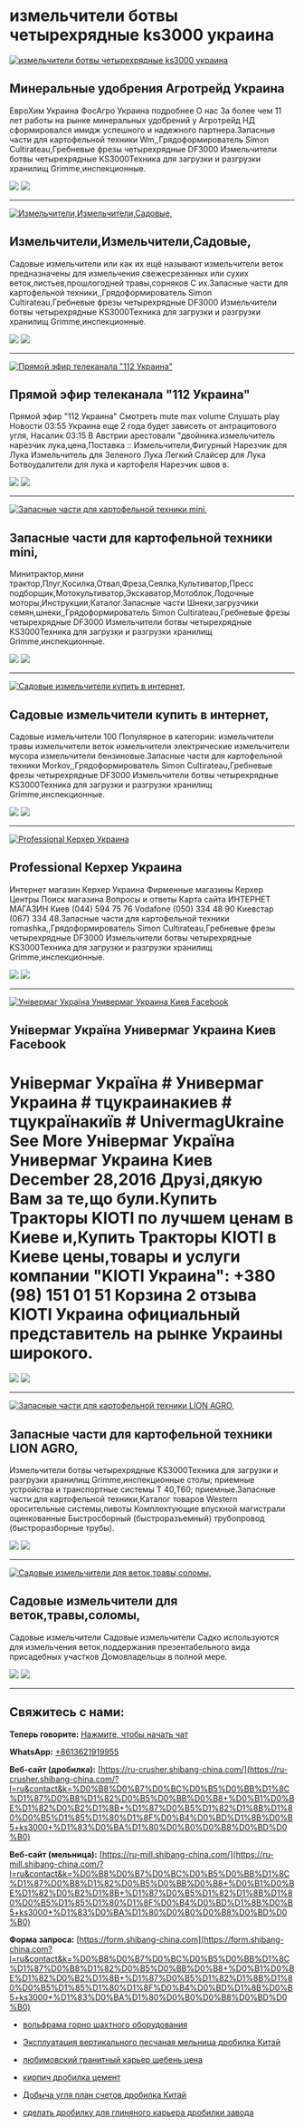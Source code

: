 # измельчители ботвы четырехрядные ks3000 украина

<a href="https://swt.shibang-china.com/?l=ru&img&k=%D0%B8%D0%B7%D0%BC%D0%B5%D0%BB%D1%8C%D1%87%D0%B8%D1%82%D0%B5%D0%BB%D0%B8+%D0%B1%D0%BE%D1%82%D0%B2%D1%8B+%D1%87%D0%B5%D1%82%D1%8B%D1%80%D0%B5%D1%85%D1%80%D1%8F%D0%B4%D0%BD%D1%8B%D0%B5+ks3000+%D1%83%D0%BA%D1%80%D0%B0%D0%B8%D0%BD%D0%B0" target="_blank">![измельчители ботвы четырехрядные ks3000 украина](http://static.shibang-china.com/all-800x300/1518.jpg)</a>

## Минеральные удобрения Агротрейд Украина
ЕвроХим Украина ФосАгро Украина подробнее О нас За более чем 11 лет работы на рынке минеральных удобрений у Агротрейд НД сформировался имидж успешного и надежного партнера.Запасные части для картофельной техники Wm,,Грядоформирователь Simon Cultirateau,Гребневые фрезы четырехрядные DF3000 Измельчители ботвы четырехрядные KS3000Техника для загрузки и разгрузки хранилищ Grimme,инспекционные.


<a href="https://whatsapp.shibangsoft.com/WhatsApp.php" target="_blank" title="WhatsApp">![](http://static.shibang-china.com/icon/whatsapp.png)</a> <a href="https://swt.shibang-china.com/?l=ru&icon&k=%D0%B8%D0%B7%D0%BC%D0%B5%D0%BB%D1%8C%D1%87%D0%B8%D1%82%D0%B5%D0%BB%D0%B8+%D0%B1%D0%BE%D1%82%D0%B2%D1%8B+%D1%87%D0%B5%D1%82%D1%8B%D1%80%D0%B5%D1%85%D1%80%D1%8F%D0%B4%D0%BD%D1%8B%D0%B5+ks3000+%D1%83%D0%BA%D1%80%D0%B0%D0%B8%D0%BD%D0%B0" target="_blank">![](http://static.shibang-china.com/icon/chat-ru.png)</a>

---

<a href="https://swt.shibang-china.com/?l=ru&img&k=%D0%B8%D0%B7%D0%BC%D0%B5%D0%BB%D1%8C%D1%87%D0%B8%D1%82%D0%B5%D0%BB%D0%B8+%D0%B1%D0%BE%D1%82%D0%B2%D1%8B+%D1%87%D0%B5%D1%82%D1%8B%D1%80%D0%B5%D1%85%D1%80%D1%8F%D0%B4%D0%BD%D1%8B%D0%B5+ks3000+%D1%83%D0%BA%D1%80%D0%B0%D0%B8%D0%BD%D0%B0" target="_blank">![Измельчители,Измельчители,Садовые,](http://static.shibang-china.com/all-800x300/1485.jpg)</a>

## Измельчители,Измельчители,Садовые,
Садовые измельчители или как их ещё называют измельчители веток предназначены для измельчения свежесрезанных или сухих веток,листьев,прошлогодней травы,сорняков С их.Запасные части для картофельной техники,,Грядоформирователь Simon Cultirateau,Гребневые фрезы четырехрядные DF3000 Измельчители ботвы четырехрядные KS3000Техника для загрузки и разгрузки хранилищ Grimme,инспекционные.


<a href="https://whatsapp.shibangsoft.com/WhatsApp.php" target="_blank" title="WhatsApp">![](http://static.shibang-china.com/icon/whatsapp.png)</a> <a href="https://swt.shibang-china.com/?l=ru&icon&k=%D0%B8%D0%B7%D0%BC%D0%B5%D0%BB%D1%8C%D1%87%D0%B8%D1%82%D0%B5%D0%BB%D0%B8+%D0%B1%D0%BE%D1%82%D0%B2%D1%8B+%D1%87%D0%B5%D1%82%D1%8B%D1%80%D0%B5%D1%85%D1%80%D1%8F%D0%B4%D0%BD%D1%8B%D0%B5+ks3000+%D1%83%D0%BA%D1%80%D0%B0%D0%B8%D0%BD%D0%B0" target="_blank">![](http://static.shibang-china.com/icon/chat-ru.png)</a>

---

<a href="https://swt.shibang-china.com/?l=ru&img&k=%D0%B8%D0%B7%D0%BC%D0%B5%D0%BB%D1%8C%D1%87%D0%B8%D1%82%D0%B5%D0%BB%D0%B8+%D0%B1%D0%BE%D1%82%D0%B2%D1%8B+%D1%87%D0%B5%D1%82%D1%8B%D1%80%D0%B5%D1%85%D1%80%D1%8F%D0%B4%D0%BD%D1%8B%D0%B5+ks3000+%D1%83%D0%BA%D1%80%D0%B0%D0%B8%D0%BD%D0%B0" target="_blank">![Прямой эфир телеканала "112 Украина"](http://static.shibang-china.com/all-800x300/397.jpg)</a>

## Прямой эфир телеканала "112 Украина"
Прямой эфир "112 Украина" Смотреть mute max volume Слушать play Новости 03:55 Украина еще 2 года будет зависеть от антрацитового угля, Насалик 03:15 В Австрии арестовали "двойника.измельчитель нарезчик лука,цена,Поставка :: Измельчители,Фигурный Нарезчик для Лука Измельчитель для Зеленого Лука Легкий Слайсер для Лука Ботвоудалители для лука и картофеля Нарезчик швов в.


<a href="https://whatsapp.shibangsoft.com/WhatsApp.php" target="_blank" title="WhatsApp">![](http://static.shibang-china.com/icon/whatsapp.png)</a> <a href="https://swt.shibang-china.com/?l=ru&icon&k=%D0%B8%D0%B7%D0%BC%D0%B5%D0%BB%D1%8C%D1%87%D0%B8%D1%82%D0%B5%D0%BB%D0%B8+%D0%B1%D0%BE%D1%82%D0%B2%D1%8B+%D1%87%D0%B5%D1%82%D1%8B%D1%80%D0%B5%D1%85%D1%80%D1%8F%D0%B4%D0%BD%D1%8B%D0%B5+ks3000+%D1%83%D0%BA%D1%80%D0%B0%D0%B8%D0%BD%D0%B0" target="_blank">![](http://static.shibang-china.com/icon/chat-ru.png)</a>

---

<a href="https://swt.shibang-china.com/?l=ru&img&k=%D0%B8%D0%B7%D0%BC%D0%B5%D0%BB%D1%8C%D1%87%D0%B8%D1%82%D0%B5%D0%BB%D0%B8+%D0%B1%D0%BE%D1%82%D0%B2%D1%8B+%D1%87%D0%B5%D1%82%D1%8B%D1%80%D0%B5%D1%85%D1%80%D1%8F%D0%B4%D0%BD%D1%8B%D0%B5+ks3000+%D1%83%D0%BA%D1%80%D0%B0%D0%B8%D0%BD%D0%B0" target="_blank">![Запасные части для картофельной техники mini,](http://static.shibang-china.com/all-800x300/1274.jpg)</a>

## Запасные части для картофельной техники mini,
Минитрактор,мини трактор,Плуг,Косилка,Отвал,Фреза,Сеялка,Культиватор,Пресс подборщик,Мотокультиватор,Экскаватор,Мотоблок,Лодочные моторы,Инструкции,Каталог.Запасные части Шнеки,загрузчики семян,шнеки,,Грядоформирователь Simon Cultirateau,Гребневые фрезы четырехрядные DF3000 Измельчители ботвы четырехрядные KS3000Техника для загрузки и разгрузки хранилищ Grimme,инспекционные.


<a href="https://whatsapp.shibangsoft.com/WhatsApp.php" target="_blank" title="WhatsApp">![](http://static.shibang-china.com/icon/whatsapp.png)</a> <a href="https://swt.shibang-china.com/?l=ru&icon&k=%D0%B8%D0%B7%D0%BC%D0%B5%D0%BB%D1%8C%D1%87%D0%B8%D1%82%D0%B5%D0%BB%D0%B8+%D0%B1%D0%BE%D1%82%D0%B2%D1%8B+%D1%87%D0%B5%D1%82%D1%8B%D1%80%D0%B5%D1%85%D1%80%D1%8F%D0%B4%D0%BD%D1%8B%D0%B5+ks3000+%D1%83%D0%BA%D1%80%D0%B0%D0%B8%D0%BD%D0%B0" target="_blank">![](http://static.shibang-china.com/icon/chat-ru.png)</a>

---

<a href="https://swt.shibang-china.com/?l=ru&img&k=%D0%B8%D0%B7%D0%BC%D0%B5%D0%BB%D1%8C%D1%87%D0%B8%D1%82%D0%B5%D0%BB%D0%B8+%D0%B1%D0%BE%D1%82%D0%B2%D1%8B+%D1%87%D0%B5%D1%82%D1%8B%D1%80%D0%B5%D1%85%D1%80%D1%8F%D0%B4%D0%BD%D1%8B%D0%B5+ks3000+%D1%83%D0%BA%D1%80%D0%B0%D0%B8%D0%BD%D0%B0" target="_blank">![Садовые измельчители купить в интернет,](http://static.shibang-china.com/all-800x300/823.jpg)</a>

## Садовые измельчители купить в интернет,
Садовые измельчители 100 Популярное в категории: измельчители травы измельчители веток измельчители электрические измельчители мусора измельчители бензиновые.Запасные части для картофельной техники Morkov,,Грядоформирователь Simon Cultirateau,Гребневые фрезы четырехрядные DF3000 Измельчители ботвы четырехрядные KS3000Техника для загрузки и разгрузки хранилищ Grimme,инспекционные.


<a href="https://whatsapp.shibangsoft.com/WhatsApp.php" target="_blank" title="WhatsApp">![](http://static.shibang-china.com/icon/whatsapp.png)</a> <a href="https://swt.shibang-china.com/?l=ru&icon&k=%D0%B8%D0%B7%D0%BC%D0%B5%D0%BB%D1%8C%D1%87%D0%B8%D1%82%D0%B5%D0%BB%D0%B8+%D0%B1%D0%BE%D1%82%D0%B2%D1%8B+%D1%87%D0%B5%D1%82%D1%8B%D1%80%D0%B5%D1%85%D1%80%D1%8F%D0%B4%D0%BD%D1%8B%D0%B5+ks3000+%D1%83%D0%BA%D1%80%D0%B0%D0%B8%D0%BD%D0%B0" target="_blank">![](http://static.shibang-china.com/icon/chat-ru.png)</a>

---

<a href="https://swt.shibang-china.com/?l=ru&img&k=%D0%B8%D0%B7%D0%BC%D0%B5%D0%BB%D1%8C%D1%87%D0%B8%D1%82%D0%B5%D0%BB%D0%B8+%D0%B1%D0%BE%D1%82%D0%B2%D1%8B+%D1%87%D0%B5%D1%82%D1%8B%D1%80%D0%B5%D1%85%D1%80%D1%8F%D0%B4%D0%BD%D1%8B%D0%B5+ks3000+%D1%83%D0%BA%D1%80%D0%B0%D0%B8%D0%BD%D0%B0" target="_blank">![Professional Керхер Украина](http://static.shibang-china.com/all-800x300/148.jpg)</a>

## Professional Керхер Украина
Интернет магазин Керхер Украина Фирменные магазины Керхер Центры Поиск магазина Вопросы и ответы Карта сайта ИНТЕРНЕТ МАГАЗИН Киев (044) 594 75 76 Vodafone (050) 334 48 90 Киевстар (067) 334 48.Запасные части для картофельной техники romashka,,Грядоформирователь Simon Cultirateau,Гребневые фрезы четырехрядные DF3000 Измельчители ботвы четырехрядные KS3000Техника для загрузки и разгрузки хранилищ Grimme,инспекционные.


<a href="https://whatsapp.shibangsoft.com/WhatsApp.php" target="_blank" title="WhatsApp">![](http://static.shibang-china.com/icon/whatsapp.png)</a> <a href="https://swt.shibang-china.com/?l=ru&icon&k=%D0%B8%D0%B7%D0%BC%D0%B5%D0%BB%D1%8C%D1%87%D0%B8%D1%82%D0%B5%D0%BB%D0%B8+%D0%B1%D0%BE%D1%82%D0%B2%D1%8B+%D1%87%D0%B5%D1%82%D1%8B%D1%80%D0%B5%D1%85%D1%80%D1%8F%D0%B4%D0%BD%D1%8B%D0%B5+ks3000+%D1%83%D0%BA%D1%80%D0%B0%D0%B8%D0%BD%D0%B0" target="_blank">![](http://static.shibang-china.com/icon/chat-ru.png)</a>

---

<a href="https://swt.shibang-china.com/?l=ru&img&k=%D0%B8%D0%B7%D0%BC%D0%B5%D0%BB%D1%8C%D1%87%D0%B8%D1%82%D0%B5%D0%BB%D0%B8+%D0%B1%D0%BE%D1%82%D0%B2%D1%8B+%D1%87%D0%B5%D1%82%D1%8B%D1%80%D0%B5%D1%85%D1%80%D1%8F%D0%B4%D0%BD%D1%8B%D0%B5+ks3000+%D1%83%D0%BA%D1%80%D0%B0%D0%B8%D0%BD%D0%B0" target="_blank">![Універмаг Україна Универмаг Украина Киев Facebook](http://static.shibang-china.com/all-800x300/509.jpg)</a>

## Універмаг Україна Универмаг Украина Киев Facebook
# Універмаг Україна # Универмаг Украина # тцукраинакиев # тцукраїнакиїв # UnivermagUkraine See More Універмаг Україна Универмаг Украина Киев December 28,2016 Друзі,дякую Вам за те,що були.Купить Тракторы KIOTI по лучшем ценам в Киеве и,Купить Тракторы KIOTI в Киеве цены,товары и услуги компании "KIOTI Украина": +380 (98) 151 01 51 Корзина 2 отзыва KIOTI Украина официальный представитель на рынке Украины широкого.


<a href="https://whatsapp.shibangsoft.com/WhatsApp.php" target="_blank" title="WhatsApp">![](http://static.shibang-china.com/icon/whatsapp.png)</a> <a href="https://swt.shibang-china.com/?l=ru&icon&k=%D0%B8%D0%B7%D0%BC%D0%B5%D0%BB%D1%8C%D1%87%D0%B8%D1%82%D0%B5%D0%BB%D0%B8+%D0%B1%D0%BE%D1%82%D0%B2%D1%8B+%D1%87%D0%B5%D1%82%D1%8B%D1%80%D0%B5%D1%85%D1%80%D1%8F%D0%B4%D0%BD%D1%8B%D0%B5+ks3000+%D1%83%D0%BA%D1%80%D0%B0%D0%B8%D0%BD%D0%B0" target="_blank">![](http://static.shibang-china.com/icon/chat-ru.png)</a>

---

<a href="https://swt.shibang-china.com/?l=ru&img&k=%D0%B8%D0%B7%D0%BC%D0%B5%D0%BB%D1%8C%D1%87%D0%B8%D1%82%D0%B5%D0%BB%D0%B8+%D0%B1%D0%BE%D1%82%D0%B2%D1%8B+%D1%87%D0%B5%D1%82%D1%8B%D1%80%D0%B5%D1%85%D1%80%D1%8F%D0%B4%D0%BD%D1%8B%D0%B5+ks3000+%D1%83%D0%BA%D1%80%D0%B0%D0%B8%D0%BD%D0%B0" target="_blank">![Запасные части для картофельной техники LION AGRO,](http://static.shibang-china.com/all-800x300/684.jpg)</a>

## Запасные части для картофельной техники LION AGRO,
Измельчители ботвы четырехрядные KS3000Техника для загрузки и разгрузки хранилищ Grimme,инспекционные столы; приемные устройства и транспортные системы Т 40,Т60; приемные.Запасные части для картофельной техники,Каталог товаров Western оросительные системы,пивоты Комплектующие впускной магистрали оцинкованные Быстросборный (быстроразъемный) трубопровод (быстроразборные трубы).


<a href="https://whatsapp.shibangsoft.com/WhatsApp.php" target="_blank" title="WhatsApp">![](http://static.shibang-china.com/icon/whatsapp.png)</a> <a href="https://swt.shibang-china.com/?l=ru&icon&k=%D0%B8%D0%B7%D0%BC%D0%B5%D0%BB%D1%8C%D1%87%D0%B8%D1%82%D0%B5%D0%BB%D0%B8+%D0%B1%D0%BE%D1%82%D0%B2%D1%8B+%D1%87%D0%B5%D1%82%D1%8B%D1%80%D0%B5%D1%85%D1%80%D1%8F%D0%B4%D0%BD%D1%8B%D0%B5+ks3000+%D1%83%D0%BA%D1%80%D0%B0%D0%B8%D0%BD%D0%B0" target="_blank">![](http://static.shibang-china.com/icon/chat-ru.png)</a>

---

<a href="https://swt.shibang-china.com/?l=ru&img&k=%D0%B8%D0%B7%D0%BC%D0%B5%D0%BB%D1%8C%D1%87%D0%B8%D1%82%D0%B5%D0%BB%D0%B8+%D0%B1%D0%BE%D1%82%D0%B2%D1%8B+%D1%87%D0%B5%D1%82%D1%8B%D1%80%D0%B5%D1%85%D1%80%D1%8F%D0%B4%D0%BD%D1%8B%D0%B5+ks3000+%D1%83%D0%BA%D1%80%D0%B0%D0%B8%D0%BD%D0%B0" target="_blank">![Садовые измельчители для веток,травы,соломы,](http://static.shibang-china.com/all-800x300/876.jpg)</a>

## Садовые измельчители для веток,травы,соломы,
Садовые измельчители Садовые измельчители Садко используются для измельчения веток,поддержания презентабельного вида присадебных участков Домовладельцы в полной мере.

<a href="https://whatsapp.shibangsoft.com/WhatsApp.php" target="_blank" title="WhatsApp">![](http://static.shibang-china.com/icon/whatsapp.png)</a> <a href="https://swt.shibang-china.com/?l=ru&icon&k=%D0%B8%D0%B7%D0%BC%D0%B5%D0%BB%D1%8C%D1%87%D0%B8%D1%82%D0%B5%D0%BB%D0%B8+%D0%B1%D0%BE%D1%82%D0%B2%D1%8B+%D1%87%D0%B5%D1%82%D1%8B%D1%80%D0%B5%D1%85%D1%80%D1%8F%D0%B4%D0%BD%D1%8B%D0%B5+ks3000+%D1%83%D0%BA%D1%80%D0%B0%D0%B8%D0%BD%D0%B0" target="_blank">![](http://static.shibang-china.com/icon/chat-ru.png)</a>

---
## Свяжитесь с нами:

**Теперь говорите:** [Нажмите, чтобы начать чат](https://swt.shibang-china.com?l=ru&contact&k=%D0%B8%D0%B7%D0%BC%D0%B5%D0%BB%D1%8C%D1%87%D0%B8%D1%82%D0%B5%D0%BB%D0%B8+%D0%B1%D0%BE%D1%82%D0%B2%D1%8B+%D1%87%D0%B5%D1%82%D1%8B%D1%80%D0%B5%D1%85%D1%80%D1%8F%D0%B4%D0%BD%D1%8B%D0%B5+ks3000+%D1%83%D0%BA%D1%80%D0%B0%D0%B8%D0%BD%D0%B0)

**WhatsApp:**  [+8613621919955](https://whatsapp.shibangsoft.com/WhatsApp.php)

**Веб-сайт (дробилка):** [https://ru-crusher.shibang-china.com/](https://ru-crusher.shibang-china.com/?l=ru&contact&k=%D0%B8%D0%B7%D0%BC%D0%B5%D0%BB%D1%8C%D1%87%D0%B8%D1%82%D0%B5%D0%BB%D0%B8+%D0%B1%D0%BE%D1%82%D0%B2%D1%8B+%D1%87%D0%B5%D1%82%D1%8B%D1%80%D0%B5%D1%85%D1%80%D1%8F%D0%B4%D0%BD%D1%8B%D0%B5+ks3000+%D1%83%D0%BA%D1%80%D0%B0%D0%B8%D0%BD%D0%B0)

**Веб-сайт (мельница):** [https://ru-mill.shibang-china.com/](https://ru-mill.shibang-china.com/?l=ru&contact&k=%D0%B8%D0%B7%D0%BC%D0%B5%D0%BB%D1%8C%D1%87%D0%B8%D1%82%D0%B5%D0%BB%D0%B8+%D0%B1%D0%BE%D1%82%D0%B2%D1%8B+%D1%87%D0%B5%D1%82%D1%8B%D1%80%D0%B5%D1%85%D1%80%D1%8F%D0%B4%D0%BD%D1%8B%D0%B5+ks3000+%D1%83%D0%BA%D1%80%D0%B0%D0%B8%D0%BD%D0%B0)

**Форма запроса:** [https://form.shibang-china.com](https://form.shibang-china.com?l=ru&contact&k=%D0%B8%D0%B7%D0%BC%D0%B5%D0%BB%D1%8C%D1%87%D0%B8%D1%82%D0%B5%D0%BB%D0%B8+%D0%B1%D0%BE%D1%82%D0%B2%D1%8B+%D1%87%D0%B5%D1%82%D1%8B%D1%80%D0%B5%D1%85%D1%80%D1%8F%D0%B4%D0%BD%D1%8B%D0%B5+ks3000+%D1%83%D0%BA%D1%80%D0%B0%D0%B8%D0%BD%D0%B0)

* [вольфрама горно шахтного оборудования](../110/%D0%B2%D0%BE%D0%BB%D1%8C%D1%84%D1%80%D0%B0%D0%BC%D0%B0%20%D0%B3%D0%BE%D1%80%D0%BD%D0%BE%20%D1%88%D0%B0%D1%85%D1%82%D0%BD%D0%BE%D0%B3%D0%BE%20%D0%BE%D0%B1%D0%BE%D1%80%D1%83%D0%B4%D0%BE%D0%B2%D0%B0%D0%BD%D0%B8%D1%8F.md)

* [Эксплуатация вертикального песчаная мельница дробилка Китай](../110/%D0%AD%D0%BA%D1%81%D0%BF%D0%BB%D1%83%D0%B0%D1%82%D0%B0%D1%86%D0%B8%D1%8F%20%D0%B2%D0%B5%D1%80%D1%82%D0%B8%D0%BA%D0%B0%D0%BB%D1%8C%D0%BD%D0%BE%D0%B3%D0%BE%20%D0%BF%D0%B5%D1%81%D1%87%D0%B0%D0%BD%D0%B0%D1%8F%20%D0%BC%D0%B5%D0%BB%D1%8C%D0%BD%D0%B8%D1%86%D0%B0%20%D0%B4%D1%80%D0%BE%D0%B1%D0%B8%D0%BB%D0%BA%D0%B0%20%D0%9A%D0%B8%D1%82%D0%B0%D0%B9.md)

* [любимовский гранитный карьер щебень цена](../110/%D0%BB%D1%8E%D0%B1%D0%B8%D0%BC%D0%BE%D0%B2%D1%81%D0%BA%D0%B8%D0%B9%20%D0%B3%D1%80%D0%B0%D0%BD%D0%B8%D1%82%D0%BD%D1%8B%D0%B9%20%D0%BA%D0%B0%D1%80%D1%8C%D0%B5%D1%80%20%D1%89%D0%B5%D0%B1%D0%B5%D0%BD%D1%8C%20%D1%86%D0%B5%D0%BD%D0%B0.md)

* [кирпич дробилка цемент](../115/%D0%BA%D0%B8%D1%80%D0%BF%D0%B8%D1%87%20%D0%B4%D1%80%D0%BE%D0%B1%D0%B8%D0%BB%D0%BA%D0%B0%20%D1%86%D0%B5%D0%BC%D0%B5%D0%BD%D1%82.md)

* [Добыча угля план счетов дробилка Китай](../115/%D0%94%D0%BE%D0%B1%D1%8B%D1%87%D0%B0%20%D1%83%D0%B3%D0%BB%D1%8F%20%D0%BF%D0%BB%D0%B0%D0%BD%20%D1%81%D1%87%D0%B5%D1%82%D0%BE%D0%B2%20%D0%B4%D1%80%D0%BE%D0%B1%D0%B8%D0%BB%D0%BA%D0%B0%20%D0%9A%D0%B8%D1%82%D0%B0%D0%B9.md)

* [сделать дробилку для глиняного карьера дробилки завода](../118/%D1%81%D0%B4%D0%B5%D0%BB%D0%B0%D1%82%D1%8C%20%D0%B4%D1%80%D0%BE%D0%B1%D0%B8%D0%BB%D0%BA%D1%83%20%D0%B4%D0%BB%D1%8F%20%D0%B3%D0%BB%D0%B8%D0%BD%D1%8F%D0%BD%D0%BE%D0%B3%D0%BE%20%D0%BA%D0%B0%D1%80%D1%8C%D0%B5%D1%80%D0%B0%20%D0%B4%D1%80%D0%BE%D0%B1%D0%B8%D0%BB%D0%BA%D0%B8%20%D0%B7%D0%B0%D0%B2%D0%BE%D0%B4%D0%B0.md)